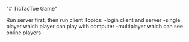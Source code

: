 "# TicTacToe Game"


Run server first, then run client
Topics:
-login client and server
-single player which player can play with computer
-multiplayer which can see online players
